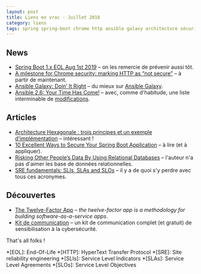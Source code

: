 ```yaml
---
layout: post
title: Liens en vrac - Juillet 2018
category: liens
tags: spring spring-boot chrome http ansible galaxy architecture sécurité chiffrement sre slo sli sla
---
```


## News

* [Spring Boot 1.x EOL Aug 1st 2019](https://spring.io/blog/2018/07/30/spring-boot-1-x-eol-aug-1st-2019)
  – on les remercie de prévenir aussi tôt.
* [A milestone for Chrome security: marking HTTP as “not secure”](https://www.blog.google/products/chrome/milestone-chrome-security-marking-http-not-secure/)
  – à partir de maintenant.
* [Ansible Galaxy: Doin’ It Right](https://www.ansible.com/blog/ansible-galaxy-doin-it-right)
  – du mieux sur [Ansible Galaxy](https://galaxy.ansible.com/).
* [Ansible 2.6: Your Time Has Come!](https://www.ansible.com/blog/your-time-has-come-ansible-2-6)
  – avec, comme d'habitude, une liste interminable de [modifications](https://github.com/ansible/ansible/blob/stable-2.6/changelogs/CHANGELOG-v2.6.rst).

## Articles

* [Architecture Hexagonale : trois principes et un exemple d’implémentation](https://blog.octo.com/architecture-hexagonale-trois-principes-et-un-exemple-dimplementation/)
  – intéressant !
* [10 Excellent Ways to Secure Your Spring Boot Application](https://developer.okta.com/blog/2018/07/30/10-ways-to-secure-spring-boot)
  – à lire (et à appliquer).
* [Risking Other People’s Data By Using Relational Databases](https://codeburst.io/are-companies-just-too-lazy-to-encrypt-your-data-6bd3dee4d305)
  – l'auteur n'a pas d'aimer les base de données relationnelles.
* [SRE fundamentals: SLIs, SLAs and SLOs](https://cloudplatform.googleblog.com/2018/07/sre-fundamentals-slis-slas-and-slos.html)
  – il y a de quoi s'y perdre avec tous ces acronymes.

## Découvertes

* [The Twelve-Factor App](https://12factor.net/)
  – _the twelve-factor app is a methodology for building software-as-a-service apps_.
* [Kit de communication](https://www.cybermalveillance.gouv.fr/tous-nos-contenus/a-propos/kit-de-communication)
  – un kit de communication complet (et gratuit) de sensibilisation à la cybersécurité.

That's all folks !

*[EOL]: End-Of-Life
*[HTTP]: HyperText Transfer Protocol
*[SRE]: Site reliability engineering
*[SLIs]: Service Level Indicators
*[SLAs]: Service Level Agreements
*[SLOs]: Service Level Objectives

